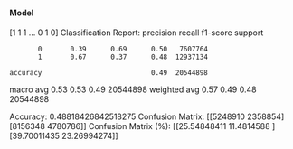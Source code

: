 #### Model
[1 1 1 ... 0 1 0]
Classification Report:
              precision    recall  f1-score   support

           0       0.39      0.69      0.50   7607764
           1       0.67      0.37      0.48  12937134

    accuracy                           0.49  20544898
   macro avg       0.53      0.53      0.49  20544898
weighted avg       0.57      0.49      0.48  20544898

Accuracy: 0.48818426842518275
Confusion Matrix:
[[5248910 2358854]
 [8156348 4780786]]
Confusion Matrix (%):
[[25.54848411 11.4814588 ]
 [39.70011435 23.26994274]]
